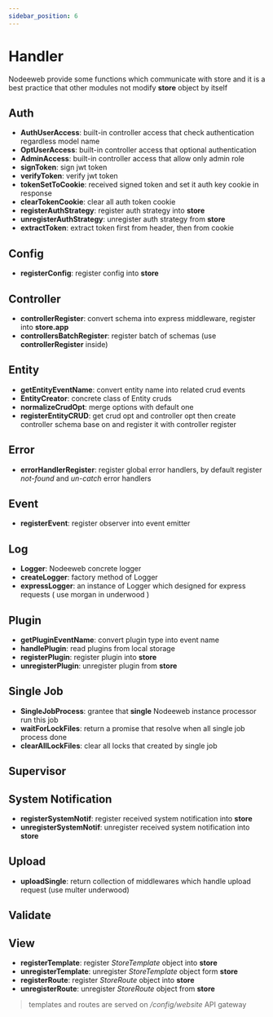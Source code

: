 ```yaml
---
sidebar_position: 6
---
```


# Handler
Nodeeweb provide some functions which communicate with store and it is a best practice that other modules not modify **store** object by itself

## Auth
- **AuthUserAccess**: built-in controller access that check authentication regardless model name 
- **OptUserAccess**: built-in controller access that optional authentication
- **AdminAccess**: built-in controller access that allow only admin role
- **signToken**: sign jwt token
- **verifyToken**: verify jwt token
- **tokenSetToCookie**: received signed token and set it auth key cookie in response
- **clearTokenCookie**: clear all auth token cookie
- **registerAuthStrategy**: register auth strategy into **store**
- **unregisterAuthStrategy**: unregister auth strategy from **store**
- **extractToken**: extract token first from header, then from cookie

## Config
- **registerConfig**: register config into **store**

## Controller
- **controllerRegister**: convert schema into express middleware, register into **store.app**
- **controllersBatchRegister**: register batch of schemas (use **controllerRegister** inside)

## Entity
- **getEntityEventName**: convert entity name into related crud events
- **EntityCreator**: concrete class of Entity cruds
- **normalizeCrudOpt**: merge options with default one
- **registerEntityCRUD**: get crud opt and controller opt then create controller schema base on and register it with controller register

## Error
- **errorHandlerRegister**: register global error handlers, by default register *not-found* and *un-catch* error handlers

## Event
- **registerEvent**: register observer into event emitter

## Log
- **Logger**: Nodeeweb concrete logger
- **createLogger**: factory method of Logger
- **expressLogger**: an instance of Logger which designed for express requests ( use morgan in underwood )

## Plugin
- **getPluginEventName**: convert plugin type into event name
- **handlePlugin**: read plugins from local storage
- **registerPlugin**: register plugin into **store**
- **unregisterPlugin**: unregister plugin from **store**

## Single Job
- **SingleJobProcess**: grantee that **single** Nodeeweb instance processor run this job
- **waitForLockFiles**: return a promise that resolve when all single job process done
- **clearAllLockFiles**: clear all locks that created by single job

## Supervisor
## System Notification
- **registerSystemNotif**: register received system notification into **store**
- **unregisterSystemNotif**: unregister received system notification into **store**


## Upload
- **uploadSingle**: return collection of middlewares which handle upload request (use multer underwood)

## Validate
## View
- **registerTemplate**: register *StoreTemplate* object into **store**
- **unregisterTemplate**: unregister *StoreTemplate* object form **store**
- **registerRoute**: register *StoreRoute* object into **store**
- **unregisterRoute**: unregister *StoreRoute* object from **store**
> templates and routes are served on */config/website* API gateway